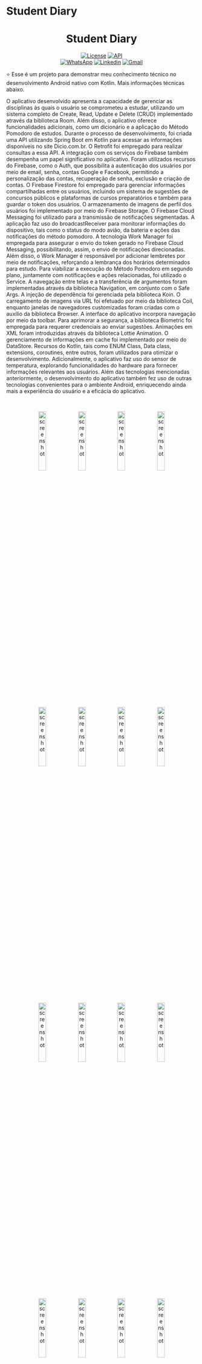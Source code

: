 # Student Diary<h1 align="center">Student Diary</h1>

<p align="center">
   <a href="https://opensource.org/licenses/Apache-2.0"><img alt="License" src="https://img.shields.io/badge/License-Apache%202.0-blue.svg"/></a>
   <a href="https://android-arsenal.com/api?level=27"><img src="https://img.shields.io/badge/API-27%2B-brightgreen.svg?style=flat" border="0" alt="API"></a>
  <br>
  <a href="https://wa.me/+5532998002817"><img alt="WhatsApp" src="https://img.shields.io/badge/WhatsApp-25D366?style=for-the-badge&logo=whatsapp&logoColor=white"/></a>
  <a href="https://www.linkedin.com/in/leonardotissi/"><img alt="Linkedin" src="https://img.shields.io/badge/LinkedIn-0077B5?style=for-the-badge&logo=linkedin&logoColor=white"/></a>
  <a href="mailto:leonardo.tissi.si@gmail.com"><img alt="Gmail" src="https://img.shields.io/badge/Gmail-D14836?style=for-the-badge&logo=gmail&logoColor=white"/></a>
</p>

<p align="center">  

⭐ Esse é um projeto para demonstrar meu conhecimento técnico no desenvolvimento Android nativo com Kotlin. Mais informações técnicas abaixo.

O aplicativo desenvolvido apresenta a capacidade de gerenciar as disciplinas às quais o usuário se comprometeu a estudar, utilizando um sistema completo de Create, Read, Update e Delete (CRUD) implementado através da biblioteca Room. Além disso, o aplicativo oferece funcionalidades adicionais, como um dicionário e a aplicação do Método Pomodoro de estudos. Durante o processo de desenvolvimento, foi criada uma API utilizando Spring Boot em Kotlin para acessar as informações disponíveis no site Dicio.com.br. O Retrofit foi empregado para realizar consultas a essa API. A integração com os serviços do Firebase também desempenha um papel significativo no aplicativo. Foram utilizados recursos do Firebase, como o Auth, que possibilita a autenticação dos usuários por meio de email, senha, contas Google e Facebook, permitindo a personalização das contas, recuperação de senha, exclusão e criação de contas. O Firebase Firestore foi empregado para gerenciar informações compartilhadas entre os usuários, incluindo um sistema de sugestões de concursos públicos e plataformas de cursos preparatórios e também para guardar o token dos usuários. O armazenamento de imagens de perfil dos usuários foi implementado por meio do Firebase Storage. O Firebase Cloud Messaging foi utilizado para a transmissão de notificações segmentadas. A aplicação faz uso do broadcastReceiver para monitorar informações do dispositivo, tais como o status do modo avião, da bateria e ações das notificações do método pomodoro. A tecnologia Work Manager foi empregada para assegurar o envio do token gerado no Firebase Cloud Messaging, possibilitando, assim, o envio de notificações direcionadas. Além disso, o Work Manager é responsável por adicionar lembretes por meio de notificações, reforçando a lembrança dos horários determinados para estudo. Para viabilizar a execução do Método Pomodoro em segundo plano, juntamente com notificações e ações relacionadas, foi utilizado o Service. A navegação entre telas e a transferência de argumentos foram implementadas através da biblioteca Navigation, em conjunto com o Safe Args. A injeção de dependência foi gerenciada pela biblioteca Koin. O carregamento de imagens via URL foi efetuado por meio da biblioteca Coil, enquanto janelas de navegadores customizadas foram criadas com o auxílio da biblioteca Browser. A interface do aplicativo incorpora navegação por meio da toolbar. Para aprimorar a segurança, a biblioteca Biometric foi empregada para requerer credenciais ao enviar sugestões. Animações em XML foram introduzidas através da biblioteca Lottie Animation. O gerenciamento de informações em cache foi implementado por meio do DataStore. Recursos do Kotlin, tais como ENUM Class, Data class, extensions, coroutines, entre outros, foram utilizados para otimizar o desenvolvimento. Adicionalmente, o aplicativo faz uso do sensor de temperatura, explorando funcionalidades do hardware para fornecer informações relevantes aos usuários.
Além das tecnologias mencionadas anteriormente, o desenvolvimento do aplicativo também fez uso de outras tecnologias convenientes para o ambiente Android, enriquecendo ainda mais a experiência do usuário e a eficácia do aplicativo.

</p>

</br>

<p float="left" align="center">
<img alt = "screenshot" width = "20%" src = "//arquivos_readme/screenshot/login.png">
<img alt = "screenshot" width = "20%" src = "arquivos_readme/screenshot/google_login.png">
<img alt = "screenshot" width = "20%" src = "arquivos_readme/screenshot/forgot_password.png">
<img alt = "screenshot" width = "20%" src = "arquivos_readme/screenshot/register.png">
<img alt = "screenshot" width = "20%" src = "arquivos_readme/screenshot/drawer.png">
<img alt = "screenshot" width = "20%" src = "arquivos_readme/screenshot/update_img.png">
<img alt = "screenshot" width = "20%" src = "arquivos_readme/screenshot/disciplines.png">
<img alt = "screenshot" width = "20%" src = "arquivos_readme/screenshot/disciplines_menu.png">
<img alt = "screenshot" width = "20%" src = "arquivos_readme/screenshot/details.png">
<img alt = "screenshot" width = "20%" src = "arquivos_readme/screenshot/form.png">
<img alt = "screenshot" width = "20%" src = "arquivos_readme/screenshot/dialog_form.png">
<img alt = "screenshot" width = "20%" src = "arquivos_readme/screenshot/timer_picker.png">
<img alt = "screenshot" width = "20%" src = "arquivos_readme/screenshot/data_picker.png">
<img alt = "screenshot" width = "20%" src = "arquivos_readme/screenshot/dialog_add.png">
<img alt = "screenshot" width = "20%" src = "arquivos_readme/screenshot/dialog_remove.png">
<img alt = "screenshot" width = "20%" src = "arquivos_readme/screenshot/dictionary.png">
<img alt = "screenshot" width = "20%" src = "arquivos_readme/screenshot/search.png">
<img alt = "screenshot" width = "20%" src = "arquivos_readme/screenshot/rating.png">
<img alt = "screenshot" width = "20%" src = "arquivos_readme/screenshot/pomodoro.png">
<img alt = "screenshot" width = "20%" src = "arquivos_readme/screenshot/select_pomodoro_cycles.png">
<img alt = "screenshot" width = "20%" src = "arquivos_readme/screenshot/logout.png">
<img alt = "screenshot" width = "20%" src = "arquivos_readme/screenshot/public_tender.png">
<img alt = "screenshot" width = "20%" src = "arquivos_readme/screenshot/about.png">



</p>

Faça o download da <a href="/app/release/app-release.apk?raw=true">APK diretamente</a>. Você pode ver <a href="https://www.google.com/search?q=como+instalar+um+apk+no+android">aqui</a> como instalar uma APK no seu aparelho android.

## Tecnologias usadas e bibliotecas de código aberto

- Minimum SDK level 27
- [Linguagem Kotlin](https://kotlinlang.org/)

- Jetpack
  - Lifecycle: Observe os ciclos de vida do Android e manipule os estados da interface do usuário após as alterações do ciclo de vida.
  - ViewModel: Gerencia o detentor de dados relacionados à interface do usuário e o ciclo de vida. Permite que os dados sobrevivam a alterações de configuração, como rotações de tela.
  - ViewBinding: Liga os componentes do XML no Kotlin através de uma classe que garante segurança de tipo e outras vantagens.
  - Custom Views: View customizadas feitas do zero usando XML.
  - LifecycleScope: Para execuções em coroutine.
  - DataStore: Armazenamento de dados em cache.
  - View Binding - Gerenciar views.
  - Fragment 
  - Navigation - Criação e estruturação da IU do app, gerenciando links diretos e navegação entre telas.
  - Room - Criação e gerenciamento de dados persistentes em um banco de dados SQLite
  - Work Manager - Gerenciar tarefas em segundo plano baseadas em restrições
  - Biometric - Autenticação com biometria ou credenciais do dispositivo
  - Browser - Exibir páginas da web no navegador padrão do usuário
  - Coroutines
  

 
- Arquitetura
  - MVVM (View - ViewModel - Model)
  - Comunicação da ViewModel com a View através de LiveData
  - Repositórios para comunicação entre o viewModel e o Retrofit
  

- Bibliotecas
  - [Firebase:](https://firebase.google.com/) Conjunto de serviços da Google fortemente indicados para o desenvolvimento Android.
  - [Retrofit2:](https://github.com/square/retrofit) Para realizar requisições seguindo o padrão HTTP.
  - [Koin:](https://insert-koin.io/) Para Injeção de dependência
  - [Coil:](https://github.com/coil-kt/coil) Para load de imagens a partir da URL.
  - [Lottie Animation:](https://lottiefiles.com/) Animações para XML.
  - [Google auth:](https://firebase.google.com/docs/auth/android/google-signin?hl=pt-br) Autenticação através da conta Google.
  - [Facebook auth:](https://developers.facebook.com/docs/facebook-login/overview) Autenticação através da conta Google

 
 

## Arquitetura

**Student Diary** utiliza a arquitetura MVVM e o padrão de Repositories, que segue as [recomendações oficiais do Google](https://developer.android.com/topic/architecture).
</br></br>

<div align="center" style=" width: 100%; background-color: white; ">
<img alt = "screenshot" width = "50%" src = "arquivos_readme/arquitetura.png">
</div>
<br>

## API Utilizada

- [Dicionário API:](https://github.com/DevLeonardoTissi/DicionarioAPI)  Api feita por mim capaz de realizar consultas ao site Dicio.com.br


## Features
### Firebase Services
### Room database
### Work manager
### Services
### Broadcast Receiver
### Data Store
### Material Design Components
### View Binding
### Navigation

<br>

<div align="center" style=" width: 100%; display: inline-block;  justify-content: space-between;">
  
<img src="arquivos_Readme/gif/00.gif" width="25%"/>
<img src="arquivos_Readme/gif/01.gif" width="25%"/>
<img src="arquivos_Readme/gif/02.gif" width="25%"/>
<img src="arquivos_Readme/gif/03.gif" width="25%"/>
<img src="arquivos_Readme/gif/04.gif" width="25%"/>
<img src="arquivos_Readme/gif/05.gif" width="25%"/>
<img src="arquivos_Readme/gif/06.gif" width="25%"/>
<img src="arquivos_Readme/gif/07.gif" width="25%"/>
<img src="arquivos_Readme/gif/08.gif" width="25%"/>
<img src="arquivos_Readme/gif/09.gif" width="25%"/>
<img src="arquivos_Readme/gif/10.gif" width="25%"/>
<img src="arquivos_Readme/gif/11.gif" width="25%"/>
<img src="arquivos_Readme/gif/12.gif" width="25%"/>
<img src="arquivos_Readme/gif/13.gif" width="25%"/>
<img src="arquivos_Readme/gif/14.gif" width="25%"/>
<img src="arquivos_Readme/gif/15.gif" width="25%"/>

</div>


# Licença

```xml
Copyright [2023] [Leonardo Tissi]

Licensed under the Apache License, Version 2.0 (the "License");
you may not use this file except in compliance with the License.
You may obtain a copy of the License at

  http://www.apache.org/licenses/LICENSE-2.0

Unless required by applicable law or agreed to in writing, software
distributed under the License is distributed on an "AS IS" BASIS,
WITHOUT WARRANTIES OR CONDITIONS OF ANY KIND, either express or implied.
See the License for the specific language governing permissions and
limitations under the License.
```
